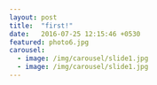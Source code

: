 ```yaml
---
layout: post
title:  "first!"
date:   2016-07-25 12:15:46 +0530
featured: photo6.jpg
carousel:
  - image: /img/carousel/slide1.jpg
  - image: /img/carousel/slide1.jpg
---
```

